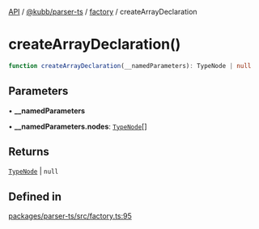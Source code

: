 [API](../../../../../packages.md) / [@kubb/parser-ts](../../../index.md) / [factory](../index.md) / createArrayDeclaration

# createArrayDeclaration()

```ts
function createArrayDeclaration(__namedParameters): TypeNode | null
```

## Parameters

• **\_\_namedParameters**

• **\_\_namedParameters.nodes**: [`TypeNode`](../../ts/interfaces/TypeNode.md)[]

## Returns

[`TypeNode`](../../ts/interfaces/TypeNode.md) \| `null`

## Defined in

[packages/parser-ts/src/factory.ts:95](https://github.com/kubb-project/kubb/blob/41d5fcbd23d143293d72542efcb650e62fa3a210/packages/parser-ts/src/factory.ts#L95)
